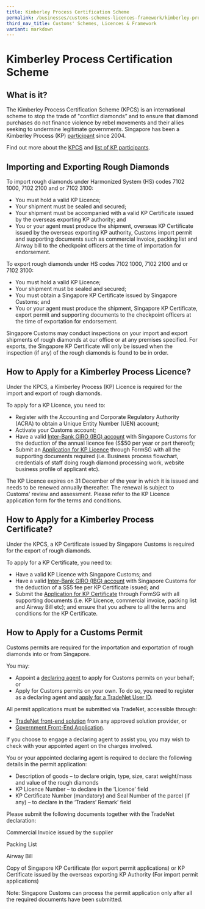 ```yaml
---
title: Kimberley Process Certification Scheme
permalink: /businesses/customs-schemes-licences-framework/kimberley-process-certification-scheme/
third_nav_title: Customs' Schemes, Licences & Framework
variant: markdown
---
```

# Kimberley Process Certification Scheme

## What is it?

The Kimberley Process Certification Scheme (KPCS) is an international scheme to stop the trade of "conflict diamonds” and to ensure that diamond purchases do not finance violence by rebel movements and their allies seeking to undermine legitimate governments. Singapore has been a Kimberley Process (KP)  [participant](/files/businesses/cir072004.pdf)  since 2004.

Find out more about the [KPCS](https://www.kimberleyprocess.com/)  and [list of KP participants](http://www.kimberleyprocess.com/en/kp-participants-and-observers).

## Importing and Exporting Rough Diamonds

To import rough diamonds under Harmonized System (HS) codes 7102 1000, 7102 2100 and or 7102 3100:

-   You must hold a valid  KP Licence;
-   Your shipment must be sealed and secured;
-   Your shipment must be accompanied with a valid KP Certificate issued by the overseas exporting KP authority; and
-   You or your agent must produce the shipment, overseas KP Certificate issued by the overseas exporting KP authority, Customs import permit and supporting documents such as commercial invoice, packing list and Airway bill to the checkpoint officers at the time of importation for endorsement.

To export rough diamonds under HS codes 7102 1000, 7102 2100 and or 7102 3100:

-   You must hold a valid  KP Licence;
-   Your shipment must be sealed and secured;
-   You must obtain a  Singapore KP Certificate  issued by Singapore Customs; and
-   You or your agent must produce the shipment, Singapore KP Certificate, export permit and supporting documents to the checkpoint officers at the time of exportation for endorsement.

Singapore Customs may conduct inspections on your import and export shipments of rough diamonds at our office or at any premises specified. For exports, the Singapore KP Certificate will only be issued when the inspection (if any) of the rough diamonds is found to be in order.

## How to Apply for a Kimberley Process Licence?

Under the KPCS, a Kimberley Process (KP) Licence is required for the import and export of rough diamonds.

To apply for a KP Licence,  you need to:

-   Register with the Accounting and Corporate Regulatory Authority (ACRA) to obtain a Unique Entity Number (UEN) account;
-   Activate your Customs account;
-   Have a valid  [Inter-Bank GIRO (IBG) account](https://www.customs.gov.sg/businesses/new-traders-and-registration-services/registration-services/apply-for-inter-bank-giro/)  with Singapore Customs for the deduction of the annual licence fee (S$50 per year or part thereof);
-   Submit an [Application for KP Licence](https://www.customs.gov.sg/eservices/customs-forms-and-service-links/) through FormSG with all the supporting documents required (i.e. Business process flowchart, credentials of staff doing rough diamond processing work, website business profile of applicant etc).

The  KP Licence expires on 31 December of the year in which it is issued and needs to be renewed annually thereafter. The renewal is subject to Customs’ review and assessment. Please refer to the  KP Licence application form for the terms and conditions. 

## How to Apply for a Kimberley Process Certificate?

Under the KPCS, a KP Certificate issued by Singapore Customs is required for the export of rough diamonds.

To apply for a KP Certificate, you need to:

-   Have a valid KP Licence with Singapore Customs; and
-   Have a valid  [Inter-Bank GIRO (IBG) account](https://www.customs.gov.sg/businesses/new-traders-and-registration-services/registration-services/apply-for-inter-bank-giro/)  with Singapore Customs for the deduction of a S$5 fee per KP Certificate issued; and
-   Submit the  [Application for KP Certificate](/eservices/customs-forms-and-service-links)  through FormSG with all supporting documents (i.e. KP Licence, commercial invoice, packing list and Airway Bill etc); and ensure that you adhere to all the terms and conditions for the KP Certificate.

## How to Apply for a Customs Permit

Customs permits are required for the importation and exportation of rough diamonds into or from Singapore.

You may:

-   Appoint a  [declaring agent](/businesses/business-resources/directories-of-service-providers/list-of-local-forwarding-agents)  to apply for Customs permits on your behalf; or
-   Apply for Customs permits on your own. To do so, you need to register as a declaring agent and  [apply for a TradeNet User ID](/businesses/national-single-window/overview/what-you-need-to-know-about-tradenet).

All permit applications must be submitted via TradeNet, accessible through:

-   [TradeNet front-end solution](/businesses/national-single-window/overview/tradenet-solution-providers) from any approved solution provider, or
-   [Government Front-End Application](https://www.tradenet.gov.sg/tradenet/login.portal).

If you choose to engage a declaring agent to assist you, you may wish to check with your appointed agent on the charges involved.

You or your appointed declaring agent is required to declare the following details in the permit application:

-   Description of goods – to declare origin, type, size, carat weight/mass and value of the rough diamonds
-   KP Licence Number – to declare in the ‘Licence’ field
-   KP Certificate Number (mandatory) and Seal Number of the parcel (if any) – to declare in the ‘Traders’ Remark’ field

Please submit the following documents together with the TradeNet declaration:
<p>Commercial Invoice issued by the supplier</p>
<p>Packing List</p>
<p>Airway Bill</p>
<p>Copy of Singapore KP Certificate (for export permit applications) or KP Certificate issued by the overseas exporting KP Authority (For import permit applications)</p>

Note: Singapore Customs can process the permit application only after all the required documents have been submitted.
